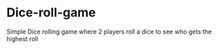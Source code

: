 # Dice-roll-game
Simple Dice rolling game where 2 players roll a dice to see who gets the highest roll
